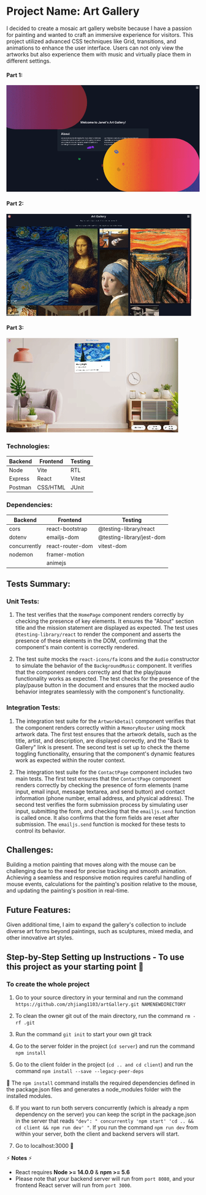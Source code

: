 # Project Name: Art Gallery
I decided to create a mosaic art gallery website because I have a passion for painting and wanted to craft an immersive experience for visitors. This project utilized advanced CSS techniques like Grid, transitions, and animations to enhance the user interface. Users can not only view the artworks but also experience them with music and virtually place them in different settings.

#### Part 1:
![Art1 Demo](/client/public/images/art1.gif)
#### Part 2:
![Art2 Demo](/client/public/images/art2.gif)
#### Part 3:
![Art3 Demo](/client/public/images/art3.gif)

### Technologies: 

| Backend 	| Frontend 	|  Testing   	|
|---------	|----------	|------------	|
| Node    	| Vite     	| RTL       	|
| Express 	| React    	| Vitest    	|
| Postman 	| CSS/HTML  | JUnit        	|    


### Dependencies: 

| Backend      	| Frontend        	| Testing   |
|--------------	|-----------------	|----------	|
| cors         	| react-bootstrap 	|@testing-library/react    	|
| dotenv       	| emailjs-dom      	|@testing-library/jest-dom 	|
| concurrently 	| react-router-dom 	| vitest-dom                |
| nodemon      	| framer-motion     |          	                |                
|               | animejs           |                           |

## Tests Summary:
### Unit Tests:
1. The test verifies that the `HomePage` component renders correctly by checking the presence of key elements. It ensures the "About" section title and the mission statement are displayed as expected. The test uses `@testing-library/react` to render the component and asserts the presence of these elements in the DOM, confirming that the component's main content is correctly rendered.

2. The test suite mocks the `react-icons/fa` icons and the `Audio` constructor to simulate the behavior of the `BackgroundMusic` component. It verifies that the component renders correctly and that the play/pause functionality works as expected. The test checks for the presence of the play/pause button in the document and ensures that the mocked audio behavior integrates seamlessly with the component's functionality.
### Integration Tests:
1. The integration test suite for the `ArtworkDetail` component verifies that the component renders correctly within a `MemoryRouter` using mock artwork data. The first test ensures that the artwork details, such as the title, artist, and description, are displayed correctly, and the "Back to Gallery" link is present. The second test is set up to check the theme toggling functionality, ensuring that the component's dynamic features work as expected within the router context.

2. The integration test suite for the `ContactPage` component includes two main tests. The first test ensures that the `ContactPage` component renders correctly by checking the presence of form elements (name input, email input, message textarea, and send button) and contact information (phone number, email address, and physical address). The second test verifies the form submission process by simulating user input, submitting the form, and checking that the `emailjs.send` function is called once. It also confirms that the form fields are reset after submission. The `emailjs.send` function is mocked for these tests to control its behavior.

## Challenges:
Building a motion painting that moves along with the mouse can be challenging due to the need for precise tracking and smooth animation. Achieving a seamless and responsive motion requires careful handling of mouse events, calculations for the painting's position relative to the mouse, and updating the painting's position in real-time.

## Future Features:
Given additional time, I aim to expand the gallery's collection to include diverse art forms beyond paintings, such as sculptures, mixed media, and other innovative art styles. 

## Step-by-Step Setting up Instructions - To use this project as your starting point  🚀  
### To create the whole project


1. Go to your source directory in your terminal and run the command `https://github.com/zhjiang1103/artGallery.git NAMENEWDIRECTORY`

2. To clean the owner git out of the main directory, run the command `rm -rf .git`

3. Run the command `git init` to start your own git track 

4. Go to the server folder in the project (`cd server`) and run the command `npm install`

5. Go to the client folder in the project (`cd .. and cd client`) and run the command `npm install --save --legacy-peer-deps`

🔎 The `npm install` command installs the required dependencies defined in the package.json files and generates a node_modules folder with the installed modules.

6. If you want to run both servers concurrently (which is already a npm dependency on the server) you can keep the script in the package.json in the server that reads `"dev": " concurrently 'npm start' 'cd .. && cd client && npm run dev' "`. If you run the command `npm run dev` from within your server, both the client and backend servers will start.

7. Go to localhost:3000  💪

⚡ **Notes** ⚡  
* React requires **Node >= 14.0.0** & **npm >= 5.6**
* Please note that your backend server will run from `port 8080`, and your frontend React server will run from `port 3000`.


